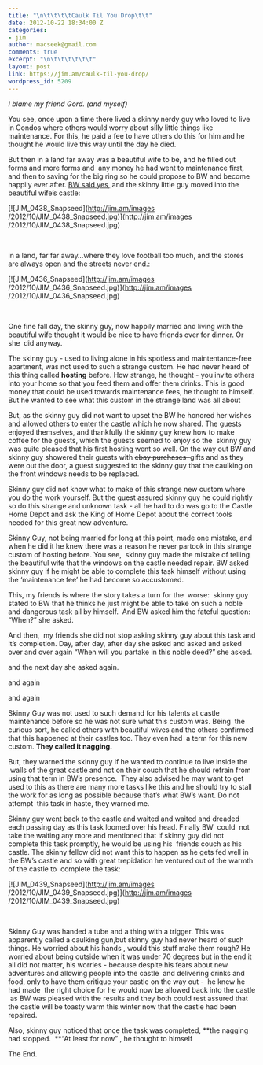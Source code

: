 ```yaml
---
title: "\n\t\t\t\tCaulk Til You Drop\t\t"
date: 2012-10-22 18:34:00 Z
categories:
- jim
author: macseek@gmail.com
comments: true
excerpt: "\n\t\t\t\t\t\t"
layout: post
link: https://jim.am/caulk-til-you-drop/
wordpress_id: 5209
---
```


_I blame my friend Gord. (and myself)_




You see, once upon a time there lived a skinny nerdy guy who loved to live in Condos where others would worry about silly little things like maintenance. For this, he paid a fee to have others do this for him and he thought he would live this way until the day he died.




But then in a land far away was a beautiful wife to be, and he filled out forms and more forms and  any money he had went to maintenance first, and then to saving for the big ring so he could propose to BW and become happily ever after. [BW said yes,](http://jim.am/garbage-night/) and the skinny little guy moved into the beautiful wife’s castle:




[![JIM_0438_Snapseed](http://jim.am/images /2012/10/JIM_0438_Snapseed.jpg)](http://jim.am/images /2012/10/JIM_0438_Snapseed.jpg)




 




in a land, far far away…where they love football too much, and the stores are always open and the streets never end.:




[![JIM_0436_Snapseed](http://jim.am/images /2012/10/JIM_0436_Snapseed.jpg)](http://jim.am/images /2012/10/JIM_0436_Snapseed.jpg)




 




One fine fall day, the skinny guy, now happily married and living with the beautiful wife thought it would be nice to have friends over for dinner. Or she  did anyway.




The skinny guy - used to living alone in his spotless and maintentance-free apartment, was not used to such a strange custom. He had never heard of this thing called **hosting** before. How strange, he thought - you invite others into your home so that you feed them and offer them drinks. This is good money that could be used towards maintenance fees, he thought to himself. But he wanted to see what this custom in the strange land was all about




But, as the skinny guy did not want to upset the BW he honored her wishes and allowed others to enter the castle which he now shared. The guests enjoyed themselves, and thankfully the skinny guy knew how to make coffee for the guests, which the guests seemed to enjoy so the  skinny guy was quite pleased that his first hosting went so well. On the way out BW and skinny guy showered their guests with <del>ebay purchases  </del>gifts and as they were out the door, a guest suggested to the skinny guy that the caulking on the front windows needs to be replaced.




Skinny guy did not know what to make of this strange new custom where you do the work yourself. But the guest assured skinny guy he could rightly so do this strange and unknown task - all he had to do was go to the Castle Home Depot and ask the King of Home Depot about the correct tools needed for this great new adventure.




Skinny Guy, not being married for long at this point, made one mistake, and when he did it he knew there was a reason he never partook in this strange custom of hosting before. You see,  skinny guy made the mistake of telling the beautiful wife that the windows on the castle needed repair. BW asked skinny guy if he might be able to complete this task himself without using the ‘maintenance fee’ he had become so accustomed.




This, my friends is where the story takes a turn for the  worse:  skinny guy stated to BW that he thinks he just might be able to take on such a noble and dangerous task all by himself.  And BW asked him the fateful question: “When?” she asked.




And then,  my friends she did not stop asking skinny guy about this task and it’s completion. Day, after day, after day she asked and asked and asked over and over again “When will you partake in this noble deed?” she asked.




and the next day she asked again.




and again




and again




Skinny Guy was not used to such demand for his talents at castle maintenance before so he was not sure what this custom was. Being  the curious sort, he called others with beautiful wives and the others confirmed that this happened at their castles too. They even had  a term for this new custom. **They called it nagging.**




But, they warned the skinny guy if he wanted to continue to live inside the  walls of the great castle and not on their couch that he should refrain from using that term in BW’s presence.  They also advised he may want to get used to this as there are many more tasks like this and he should try to stall the work for as long as possible because that’s what BW’s want. Do not attempt  this task in haste, they warned me.




Skinny guy went back to the castle and waited and waited and dreaded each passing day as this task loomed over his head. Finally BW  could  not take the waiting any more and mentioned that if skinny guy did not complete this task promptly, he would be using his  friends couch as his castle. The skinny fellow did not want this to happen as he gets fed well in the BW’s castle and so with great trepidation he ventured out of the warmth of the castle to  complete the task:




[![JIM_0439_Snapseed](http://jim.am/images /2012/10/JIM_0439_Snapseed.jpg)](http://jim.am/images /2012/10/JIM_0439_Snapseed.jpg)




 




Skinny Guy was handed a tube and a thing with a trigger. This was apparently called a caulking gun,but skinny guy had never heard of such things. He worried about his hands , would this stuff make them rough? He worried about being outside when it was under 70 degrees but in the end it all did not matter, his worries - because despite his fears about new adventures and allowing people into the castle  and delivering drinks and food, only to have them critique your castle on the way out -  he knew he had made  the right choice for he would now be allowed back into the castle  as BW was pleased with the results and they both could rest assured that the castle will be toasty warm this winter now that the castle had been repaired.




Also, skinny guy noticed that once the task was completed, **the nagging had stopped.  **“At least for now” , he thought to himself




The End.




 




 




 




 


		
